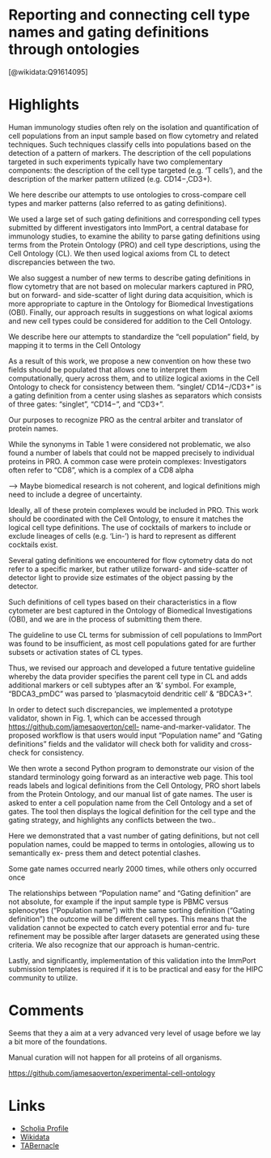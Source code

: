 
Reporting and connecting cell type names and gating definitions through ontologies
==================================================================================
  
  [@wikidata:Q91614095]  

# Highlights
Human immunology studies often rely on the isolation and quantification of cell populations from an input sample based on flow cytometry and related techniques. Such techniques classify cells into populations based on the detection of a pattern of markers. The description of the cell populations targeted in such experiments typically have two complementary components: the description of the cell type targeted (e.g. ‘T cells’), and the description of the marker pattern utilized (e.g. CD14−,CD3+).

We here describe our attempts to use ontologies to cross-compare cell types and marker patterns (also referred to as gating definitions). 

We used a large set of such gating definitions and corresponding cell types submitted by different investigators into ImmPort, a central database for immunology studies, to examine the ability to parse gating definitions using terms from the Protein Ontology (PRO) and cell type descriptions, using the Cell Ontology (CL). We then used logical axioms from CL to detect discrepancies between the two.

We also suggest a number of new terms to describe gating definitions in flow cytometry that are not based on molecular markers captured in PRO, but on forward- and side-scatter of light during data acquisition, which is more appropriate to capture in the Ontology for Biomedical Investigations (OBI). Finally, our approach results in suggestions on what logical axioms and new cell types could be considered for addition to the Cell Ontology.

We describe here our attempts to standardize the “cell population” field, by mapping it to terms in the Cell Ontology

As a result of this work, we propose a new convention on how these two fields should be populated that allows one to interpret them computationally, query across them, and to utilize logical axioms in the Cell Ontology to check for consistency between them. “singlet/ CD14−/CD3+” is a gating definition from a center using slashes as separators which consists of three gates: “singlet”, “CD14−”, and “CD3+”. 

Our purposes to recognize PRO as the central arbiter and translator of protein names.

While the synonyms in Table 1 were considered not problematic, we also found a number of labels that could not be mapped precisely to individual proteins in PRO. A common case were protein complexes: Investigators often refer to “CD8”, which is a complex of a CD8 alpha

--> Maybe biomedical research is not coherent, and logical definitions migh need to
    include a degree of uncertainty.

Ideally, all of these protein complexes would be included in PRO. This work should be coordinated with the Cell Ontology, to ensure it matches the logical cell type definitions. The use of cocktails of markers to include or exclude lineages of cells (e.g. ‘Lin-’) is hard to represent as different cocktails exist.

Several gating definitions we encountered for flow cytometry data do not refer to a specific marker, but rather utilize forward- and side-scatter of detector light to provide size estimates of the object passing by the detector.

Such definitions of cell types based on their characteristics in a flow cytometer are best captured in the Ontology of Biomedical Investigations (OBI), and we are in the process of submitting them there.

The guideline to use CL terms for submission of cell populations to ImmPort was found to be insufficient, as most cell populations gated for are further subsets or activation states of CL types.

Thus, we revised our approach and developed a future tentative guideline whereby the data provider specifies the parent cell type in CL and adds additional markers or cell subtypes after an ‘&’ symbol. For example, “BDCA3_pmDC” was parsed to ‘plasmacytoid dendritic cell’ & “BDCA3+”.

In order to detect such discrepancies, we implemented a prototype validator, shown in Fig. 1, which can be accessed through https://github.com/jamesaoverton/cell- name-and-marker-validator. The proposed workflow is that users would input “Population name” and “Gating definitions” fields and the validator will check both for
validity and cross-check for consistency.

We then wrote a second Python program to demonstrate our vision of the standard terminology going forward as an interactive web page. This tool reads labels and logical definitions from the Cell Ontology, PRO short labels from the Protein Ontology, and our manual list of gate names. The user is asked to enter a cell population name from the Cell Ontology and a set of gates. The tool then displays the logical definition for the cell type and the gating strategy, and highlights any conflicts between the two..

Here we demonstrated that a vast number of gating definitions, but not cell population names, could be mapped to terms in ontologies, allowing us to semantically ex- press them and detect potential clashes.

Some gate names occurred nearly 2000 times, while others only occurred once

The relationships between “Population name” and “Gating definition” are not absolute, for example if the input sample type is PBMC versus splenocytes (“Population name”) with the same sorting definition (“Gating definition”) the outcome will be different cell types. This means that the validation cannot be expected to catch every potential error and fu- ture refinement may be possible after larger datasets are generated using these criteria. We also recognize that our approach is human-centric.

Lastly, and significantly, implementation of this validation into the ImmPort submission templates is required if it is to be practical and easy for the HIPC community to utilize.

# Comments

Seems that they a aim at a very advanced very level of usage before we lay a bit more of the foundations. 

Manual curation will not happen for all proteins of all organisms. 

https://github.com/jamesaoverton/experimental-cell-ontology



# Links
  
 * [Scholia Profile](https://scholia.toolforge.org/work/Q91614095)  
 * [Wikidata](https://www.wikidata.org/wiki/Q91614095)  
 * [TABernacle](https://tabernacle.toolforge.org/?#/tab/manual/Q91614095/P921%3BP4510)  
